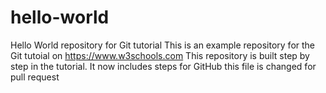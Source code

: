 # hello-world
Hello World repository for Git tutorial
This is an example repository for the Git tutoial on https://www.w3schools.com
This repository is built step by step in the tutorial.
It now includes steps for GitHub
this file is changed for pull request
